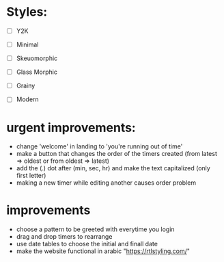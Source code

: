 # Styles:
- [ ] Y2K
- [ ] Minimal
- [ ] Skeuomorphic
- [ ] Glass Morphic
- [ ] Grainy
- [ ] Modern 


# urgent improvements:
- change 'welcome' in landing to 'you're running out of time'
- make a button that changes the order of the timers created (from latest => oldest or from oldest => latest)
- add the (.) dot after (min, sec, hr) and make the text capitalized (only first letter)
- making a new timer while editing another causes order problem

# improvements
- choose a pattern to be greeted with everytime you login
- drag and drop timers to rearrange
- use date tables to choose the initial and finall date
- make the website functional in arabic "https://rtlstyling.com/"